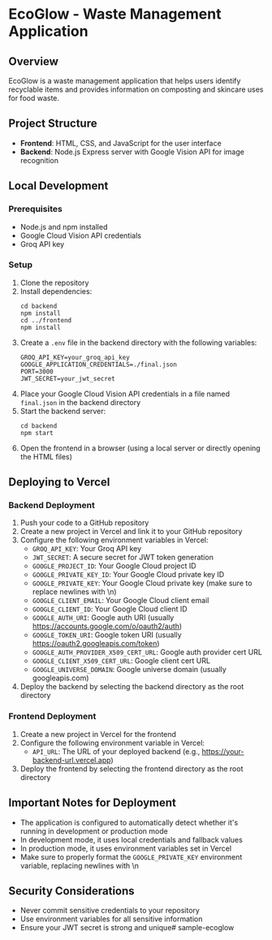 # EcoGlow - Waste Management Application

## Overview
EcoGlow is a waste management application that helps users identify recyclable items and provides information on composting and skincare uses for food waste.

## Project Structure
- **Frontend**: HTML, CSS, and JavaScript for the user interface
- **Backend**: Node.js Express server with Google Vision API for image recognition

## Local Development

### Prerequisites
- Node.js and npm installed
- Google Cloud Vision API credentials
- Groq API key

### Setup

1. Clone the repository
2. Install dependencies:
   ```
   cd backend
   npm install
   cd ../frontend
   npm install
   ```
3. Create a `.env` file in the backend directory with the following variables:
   ```
   GROQ_API_KEY=your_groq_api_key
   GOOGLE_APPLICATION_CREDENTIALS=./final.json
   PORT=3000
   JWT_SECRET=your_jwt_secret
   ```
4. Place your Google Cloud Vision API credentials in a file named `final.json` in the backend directory
5. Start the backend server:
   ```
   cd backend
   npm start
   ```
6. Open the frontend in a browser (using a local server or directly opening the HTML files)

## Deploying to Vercel

### Backend Deployment

1. Push your code to a GitHub repository
2. Create a new project in Vercel and link it to your GitHub repository
3. Configure the following environment variables in Vercel:
   - `GROQ_API_KEY`: Your Groq API key
   - `JWT_SECRET`: A secure secret for JWT token generation
   - `GOOGLE_PROJECT_ID`: Your Google Cloud project ID
   - `GOOGLE_PRIVATE_KEY_ID`: Your Google Cloud private key ID
   - `GOOGLE_PRIVATE_KEY`: Your Google Cloud private key (make sure to replace newlines with \n)
   - `GOOGLE_CLIENT_EMAIL`: Your Google Cloud client email
   - `GOOGLE_CLIENT_ID`: Your Google Cloud client ID
   - `GOOGLE_AUTH_URI`: Google auth URI (usually https://accounts.google.com/o/oauth2/auth)
   - `GOOGLE_TOKEN_URI`: Google token URI (usually https://oauth2.googleapis.com/token)
   - `GOOGLE_AUTH_PROVIDER_X509_CERT_URL`: Google auth provider cert URL
   - `GOOGLE_CLIENT_X509_CERT_URL`: Google client cert URL
   - `GOOGLE_UNIVERSE_DOMAIN`: Google universe domain (usually googleapis.com)
4. Deploy the backend by selecting the backend directory as the root directory

### Frontend Deployment

1. Create a new project in Vercel for the frontend
2. Configure the following environment variable in Vercel:
   - `API_URL`: The URL of your deployed backend (e.g., https://your-backend-url.vercel.app)
3. Deploy the frontend by selecting the frontend directory as the root directory

## Important Notes for Deployment

- The application is configured to automatically detect whether it's running in development or production mode
- In development mode, it uses local credentials and fallback values
- In production mode, it uses environment variables set in Vercel
- Make sure to properly format the `GOOGLE_PRIVATE_KEY` environment variable, replacing newlines with \n
## Security Considerations

- Never commit sensitive credentials to your repository
- Use environment variables for all sensitive information
- Ensure your JWT secret is strong and unique# sample-ecoglow
